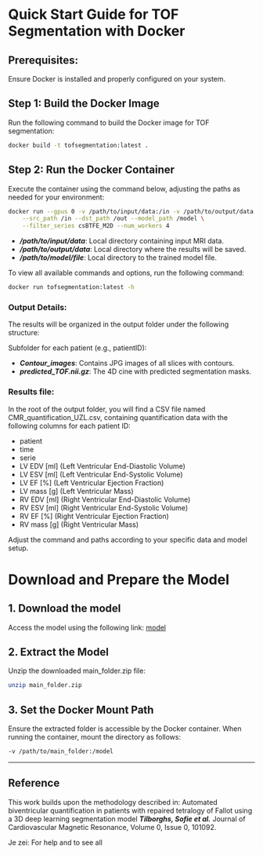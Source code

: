 # Quick Start Guide for TOF Segmentation with Docker
## Prerequisites:
Ensure Docker is installed and properly configured on your system.

## Step 1: Build the Docker Image
Run the following command to build the Docker image for TOF segmentation:

```bash
docker build -t tofsegmentation:latest .
```
## Step 2: Run the Docker Container
Execute the container using the command below, adjusting the paths as needed for your environment:

```bash
docker run --gpus 0 -v /path/to/input/data:/in -v /path/to/output/data:/out -v /path/to/model:/model  tofsegmentation:latest \
    --src_path /in --dst_path /out --model_path /model \
    --filter_series csBTFE_M2D --num_workers 4
```
* ***/path/to/input/data***: Local directory containing input MRI data.
* ***/path/to/output/data***: Local directory where the results will be saved.
* ***/path/to/model/file***: Local directory to the trained model file.

To view all available commands and options, run the following command:
```bash
docker run tofsegmentation:latest -h
```


### Output Details:
The results will be organized in the output folder under the following structure:

Subfolder for each patient (e.g., patientID):

* ***Contour_images***: Contains JPG images of all slices with contours.
* ***predicted_TOF.nii.gz***: The 4D cine with predicted segmentation masks.

### Results file:
In the root of the output folder, you will find a CSV file named CMR_quantification_UZL.csv, containing quantification data with the following columns for each patient ID:

* patient
* time
* serie
* LV EDV [ml] (Left Ventricular End-Diastolic Volume)
* LV ESV [ml] (Left Ventricular End-Systolic Volume)
* LV EF [%] (Left Ventricular Ejection Fraction)
* LV mass [g] (Left Ventricular Mass)
* RV EDV [ml] (Right Ventricular End-Diastolic Volume)
* RV ESV [ml] (Right Ventricular End-Systolic Volume)
* RV EF [%] (Right Ventricular Ejection Fraction)
* RV mass [g] (Right Ventricular Mass)


Adjust the command and paths according to your specific data and model setup.



# Download and Prepare the Model

## 1. Download the model
Access the model using the following link:
[model](https://github.com/kbamps/TOF_Segmentation/releases/download/0.1.0/main_folder.7z)

## 2. Extract the Model
Unzip the downloaded main_folder.zip file:

```bash
unzip main_folder.zip
```

## 3. Set the Docker Mount Path
Ensure the extracted folder is accessible by the Docker container. When running the container, mount the directory as follows:

```bash
-v /path/to/main_folder:/model
```

---

## Reference
This work builds upon the methodology described in:
Automated biventricular quantification in patients with repaired tetralogy of Fallot using a 3D deep learning segmentation model
***Tilborghs, Sofie et al.***
Journal of Cardiovascular Magnetic Resonance, Volume 0, Issue 0, 101092.





Je zei:
For help and to see all 










